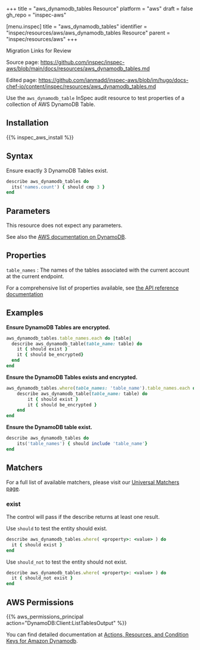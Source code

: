 +++
title = "aws_dynamodb_tables Resource"
platform = "aws"
draft = false
gh_repo = "inspec-aws"

[menu.inspec]
title = "aws_dynamodb_tables"
identifier = "inspec/resources/aws/aws_dynamodb_tables Resource"
parent = "inspec/resources/aws"
+++

<div class="admonition-note">
<p class="admonition-note-title">Migration Links for Review</p>
<div class="admonition-note-text">
<p>Source page: <a href="https://github.com/inspec/inspec-aws/blob/main/docs/resources/aws_dynamodb_tables.md">https://github.com/inspec/inspec-aws/blob/main/docs/resources/aws_dynamodb_tables.md</a></p>
<p>Edited page: <a href="https://github.com/ianmadd/inspec-aws/blob/im/hugo/docs-chef-io/content/inspec/resources/aws_dynamodb_tables.md">https://github.com/ianmadd/inspec-aws/blob/im/hugo/docs-chef-io/content/inspec/resources/aws_dynamodb_tables.md</a></p>
</div>
</div>


Use the `aws_dynamodb_table` InSpec audit resource to test properties of a collection of AWS DynamoDB Table.

## Installation

{{% inspec_aws_install %}}

## Syntax

 Ensure exactly 3 DynamoDB Tables exist.

```ruby
describe aws_dynamodb_tables do
  its('names.count') { should cmp 3 }
end
```

## Parameters

This resource does not expect any parameters.

See also the [AWS documentation on DynamoDB](https://docs.aws.amazon.com/dynamodb/?id=docs_gateway).

## Properties

`table_names`
: The names of the tables associated with the current account at the current endpoint.


For a comprehensive list of properties available, see [the API reference documentation](https://docs.aws.amazon.com/amazondynamodb/latest/APIReference/API_ListTables.html)

## Examples

**Ensure DynamoDB Tables are encrypted.**

```ruby
aws_dynamodb_tables.table_names.each do |table|
  describe aws_dynamodb_table(table_name: table) do
    it { should exist }
    it { should be_encrypted}
  end
end
```

**Ensure the DynamoDB Tables exists and encrypted.**

```ruby
aws_dynamodb_tables.where(table_names: 'table_name').table_names.each do |table|
    describe aws_dynamodb_table(table_name: table) do
        it { should exist }
        it { should be_encrypted }
    end
end
```

**Ensure the DynamoDB table exist.**

```ruby
describe aws_dynamodb_tables do
    its('table_names') { should include 'table_name'}
end
```

## Matchers

For a full list of available matchers, please visit our [Universal Matchers page](https://www.inspec.io/docs/reference/matchers/).

### exist

The control will pass if the describe returns at least one result.

Use `should` to test the entity should exist.

```ruby
describe aws_dynamodb_tables.where( <property>: <value> ) do
  it { should exist }
end
```

Use `should_not` to test the entity should not exist.

```ruby
describe aws_dynamodb_tables.where( <property>: <value> ) do
  it { should_not exist }
end
```

## AWS Permissions

{{% aws_permissions_principal action="DynamoDB:Client:ListTablesOutput" %}}

You can find detailed documentation at [Actions, Resources, and Condition Keys for Amazon Dynamodb](https://docs.aws.amazon.com/IAM/latest/UserGuide/list_amazondynamodb.html).
